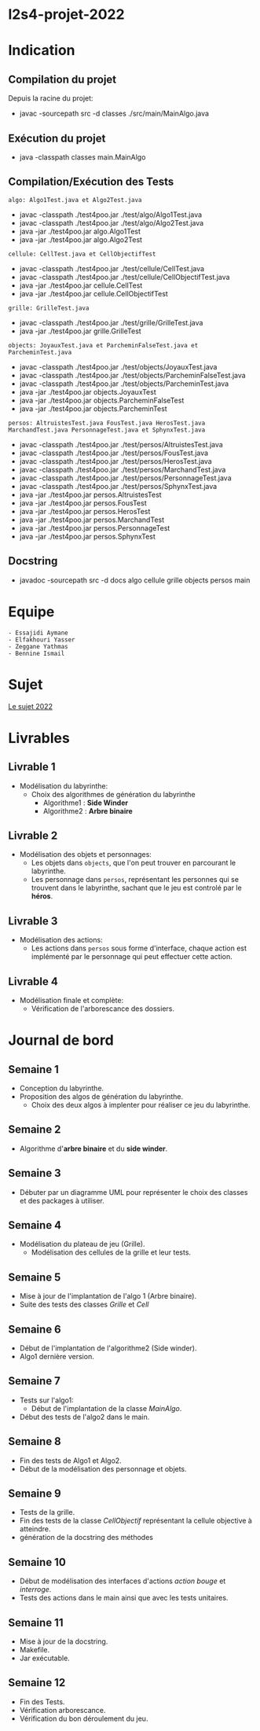 # l2s4-projet-2022

# Indication
## Compilation du projet
Depuis la racine du projet:  
- javac -sourcepath src -d classes ./src/main/MainAlgo.java
## Exécution du projet
- java -classpath classes main.MainAlgo
## Compilation/Exécution des Tests
`algo: Algo1Test.java et Algo2Test.java`
- javac -classpath ./test4poo.jar ./test/algo/Algo1Test.java
- javac -classpath ./test4poo.jar ./test/algo/Algo2Test.java
- java -jar ./test4poo.jar algo.Algo1Test
- java -jar ./test4poo.jar algo.Algo2Test  

`cellule: CellTest.java et CellObjectifTest`
- javac -classpath ./test4poo.jar ./test/cellule/CellTest.java 
- javac -classpath ./test4poo.jar ./test/cellule/CellObjectifTest.java 
- java -jar ./test4poo.jar cellule.CellTest  
- java -jar ./test4poo.jar cellule.CellObjectifTest 

`grille: GrilleTest.java`
- javac -classpath ./test4poo.jar ./test/grille/GrilleTest.java 
- java -jar ./test4poo.jar grille.GrilleTest


`objects: JoyauxTest.java et ParcheminFalseTest.java et ParcheminTest.java`
- javac -classpath ./test4poo.jar ./test/objects/JoyauxTest.java
- javac -classpath ./test4poo.jar ./test/objects/ParcheminFalseTest.java 
- javac -classpath ./test4poo.jar ./test/objects/ParcheminTest.java 
- java -jar ./test4poo.jar objects.JoyauxTest
- java -jar ./test4poo.jar objects.ParcheminFalseTest
- java -jar ./test4poo.jar objects.ParcheminTest

`persos: AltruistesTest.java FousTest.java HerosTest.java MarchandTest.java PersonnageTest.java et SphynxTest.java`
- javac -classpath ./test4poo.jar ./test/persos/AltruistesTest.java
- javac -classpath ./test4poo.jar ./test/persos/FousTest.java
- javac -classpath ./test4poo.jar ./test/persos/HerosTest.java
- javac -classpath ./test4poo.jar ./test/persos/MarchandTest.java
- javac -classpath ./test4poo.jar ./test/persos/PersonnageTest.java
- javac -classpath ./test4poo.jar ./test/persos/SphynxTest.java
- java -jar ./test4poo.jar persos.AltruistesTest
- java -jar ./test4poo.jar persos.FousTest
- java -jar ./test4poo.jar persos.HerosTest
- java -jar ./test4poo.jar persos.MarchandTest
- java -jar ./test4poo.jar persos.PersonnageTest
- java -jar ./test4poo.jar persos.SphynxTest


## Docstring
- javadoc -sourcepath src -d docs algo cellule grille objects persos main


# Equipe
```
- Essajidi Aymane  
- Elfakhouri Yasser 
- Zeggane Yathmas 
- Bennine Ismail 
```

# Sujet

[Le sujet 2022](https://www.fil.univ-lille1.fr/portail/index.php?dipl=L&sem=S4&ue=Projet&label=Documents)

# Livrables

## Livrable 1
- Modélisation du labyrinthe:
    - Choix des algorithmes de génération du labyrinthe
        - Algorithme1 : **Side Winder**
        - Algorithme2 : **Arbre binaire**
## Livrable 2
- Modélisation des objets et personnages:
    - Les objets dans ```objects```, que l'on peut trouver en parcourant le labyrinthe.
    - Les personnage dans ```persos```, représentant les personnes qui se trouvent dans le labyrinthe, sachant que le jeu est controlé par le **héros**.
## Livrable 3
- Modélisation des actions:
    - Les actions dans ```persos``` sous forme d'interface, chaque action est implémenté par le personnage qui peut effectuer cette action.
## Livrable 4
-   Modélisation finale et complète:
    - Vérification de l'arborescance des dossiers.
# Journal de bord

## Semaine 1
-   Conception du labyrinthe.
-   Proposition des algos de génération du labyrinthe.
    -   Choix des deux algos à implenter pour réaliser ce jeu du labyrinthe.

## Semaine 2
-   Algorithme d'**arbre binaire** et du **side winder**.
## Semaine 3
-   Débuter par un diagramme UML pour représenter le choix des classes et des packages à utiliser.
## Semaine 4
-   Modélisation du plateau de jeu (Grille).
    -   Modélisation des cellules de la grille et leur tests.
## Semaine 5
-   Mise à jour de l'implantation de l'algo 1 (Arbre binaire).
-   Suite des tests des classes *Grille* et *Cell*
## Semaine 6
-   Début de l'implantation de l'algorithme2 (Side winder).
-   Algo1 dernière version.
## Semaine 7
-   Tests sur l'algo1:
    -    Début de l'implantation de la classe *MainAlgo*.
-   Début des tests de l'algo2 dans le main.
## Semaine 8
-   Fin des tests de Algo1 et Algo2.
-   Début de la modélisation des personnage et objets.
## Semaine 9
-   Tests de la grille.
-   Fin des tests de la classe *CellObjectif* représentant la cellule objective à atteindre.
-   génération de la docstring des méthodes
## Semaine 10
-   Début de modélisation des interfaces d'actions *action* *bouge* et *interroge*.
-   Tests des actions dans le main ainsi que avec les tests unitaires.
## Semaine 11
-   Mise à jour de la docstring.
-   Makefile.
-   Jar exécutable.
## Semaine 12
-   Fin des Tests.
-   Vérification arborescance.
-   Vérification du bon déroulement du jeu.